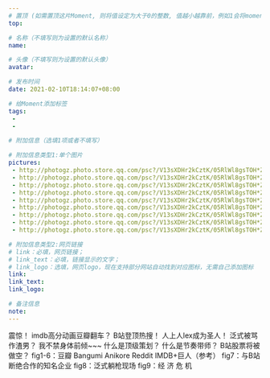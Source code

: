 ```yaml
---
# 置顶 (如需置顶这片Moment, 则将值设定为大于0的整数, 值越小越靠前，例如1会将moment放在最顶端)
top: 

# 名称（不填写则为设置的默认名称）
name: 

# 头像（不填写则为设置的默认头像）
avatar:

# 发布时间
date: 2021-02-10T18:14:07+08:00

# 给Moment添加标签
tags:
 -
 -

# 附加信息（选填1项或者不填写）

# 附加信息类型1:单个图片
pictures:
 - http://photogz.photo.store.qq.com/psc?/V13sXDHr2kCztK/05RlWl8gsTOH*Z17MtCBzNlcrM4I0XIDLRTT54hYLxtCDralWlfVcGgQTCNHrGR25jmVubrJxo3DOimd*yW0OA!!/b&bo=NgGUADYBlAARADc!
 - http://photogz.photo.store.qq.com/psc?/V13sXDHr2kCztK/05RlWl8gsTOH*Z17MtCBzBvTgYwSgsLxhj6S3IQfFU0pE3MMhbZXv8Z0DnDvWIXfN*ai.2cbOoyuFWJTZeYKWw!!/b&bo=tgFsALYBbAARADc!
 - http://photogz.photo.store.qq.com/psc?/V13sXDHr2kCztK/05RlWl8gsTOH*Z17MtCBzDdRwsIZNy0XstPjCPRTVreIeCXHfcK5Ch7i6.x3qPQ*kwwqyE28FWtJnTEqo1dGzg!!/b&bo=2AREAtgERAIRADc!
 - http://photogz.photo.store.qq.com/psc?/V13sXDHr2kCztK/05RlWl8gsTOH*Z17MtCBzEJPsnlDpdZM8AJ9GcIWtxpS5rDBrcwmNpyKtH2HLSKCE.k6dMqKybpcHEGW.ckqfg!!/b&bo=XAJsAFwCbAARADc!
 - http://photogz.photo.store.qq.com/psc?/V13sXDHr2kCztK/05RlWl8gsTOH*Z17MtCBzDPL*Sm2Mn*zrZ7P3DiHDEpI3zgDj5eaqR9081a7g8VH1j2dqmAooN1neUF6KtAh3A!!/b&bo=7gPwAO4D8AARADc!
 - http://photogz.photo.store.qq.com/psc?/V13sXDHr2kCztK/05RlWl8gsTOH*Z17MtCBzC0aoVsKWEz6lFIFNJPCQlkrkZNgAVGmJA6e2wVsYl4wpsmufoxFEXudkMhIB9Cnyg!!/b&bo=ugQcA7oEHAMRADc!
 - http://photogz.photo.store.qq.com/psc?/V13sXDHr2kCztK/05RlWl8gsTOH*Z17MtCBzCApmaoQf.r2Di8GpB6IHNpknV*x2S50YvrM9xU7x9K1cavIaiRKScyijU1.JkEpnw!!/b&bo=zAJ0AcwCdAERADc!
 - http://photogz.photo.store.qq.com/psc?/V13sXDHr2kCztK/05RlWl8gsTOH*Z17MtCBzC*M6PPCiCJtylpaBvBDF.X.KHN8U3jkjPr07vVob7IgbJgCzuYzM4hrVaW.jur6IQ!!/b&bo=xgPKAcYDygERADc!
 - http://photogz.photo.store.qq.com/psc?/V13sXDHr2kCztK/05RlWl8gsTOH*Z17MtCBzK5K2KCUWzWHEY461A*EPRVYeUi1Gpgyr.bMr06X0mDRfUXxNE9DTzfsyThGYg*kYw!!/b&bo=IgV.ASIFfgERADc!

# 附加信息类型2:网页链接
# link：必填，网页链接；
# link_text：必填，链接显示的文字；
# link_logo：选填，网页logo，现在支持部分网站自动找到对应图标，无需自己添加图标
link:
link_text:
link_logo:

# 备注信息
note:
---
```


震惊！
imdb高分动画豆瓣翻车？
B站登顶热搜！
人上人lex成为圣人！
泛式被骂作渣男？
我不禁身体前倾~~~
什么是顶级策划？
什么是节奏带师？
B站股票将被做空？
fig1-6：豆瓣 Bangumi Anikore Reddit IMDB+巨人（参考）
fig7：与B站断绝合作的知名企业
fig8：泛式躺枪现场
fig9：经 济 危 机

